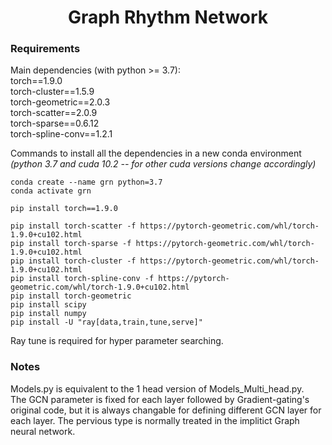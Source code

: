 <h1 align='center'> Graph Rhythm Network </h1>

### Requirements
Main dependencies (with python >= 3.7):<br />
torch==1.9.0<br />
torch-cluster==1.5.9<br />
torch-geometric==2.0.3<br />
torch-scatter==2.0.9<br />
torch-sparse==0.6.12<br />
torch-spline-conv==1.2.1<br />

Commands to install all the dependencies in a new conda environment <br />
*(python 3.7 and cuda 10.2 -- for other cuda versions change accordingly)*
```
conda create --name grn python=3.7
conda activate grn

pip install torch==1.9.0

pip install torch-scatter -f https://pytorch-geometric.com/whl/torch-1.9.0+cu102.html
pip install torch-sparse -f https://pytorch-geometric.com/whl/torch-1.9.0+cu102.html
pip install torch-cluster -f https://pytorch-geometric.com/whl/torch-1.9.0+cu102.html
pip install torch-spline-conv -f https://pytorch-geometric.com/whl/torch-1.9.0+cu102.html
pip install torch-geometric
pip install scipy
pip install numpy
pip install -U "ray[data,train,tune,serve]"

```
Ray tune is required for hyper parameter searching.
### Notes
Models.py is equivalent to the 1 head version of Models_Multi_head.py.<br />
The GCN parameter is fixed for each layer followed by Gradient-gating's original code, but it is always changable for defining different GCN layer for each layer. The pervious type is normally treated in the implitict Graph neural network.<br />

